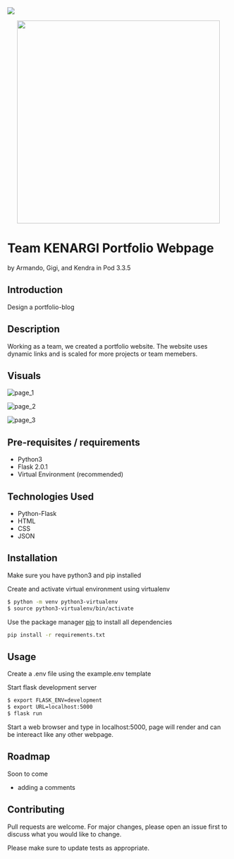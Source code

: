 <img src=https://img.shields.io/github/license/kendrajmoore/hackathon-portfolio>
<p align="center">
 <img width="460" src="https://user-images.githubusercontent.com/51943194/121562739-98dd0680-c9ce-11eb-897a-579780e50c9a.jpg">
</p>

# Team KENARGI Portfolio Webpage
by Armando, Gigi, and Kendra in Pod 3.3.5

## Introduction

Design a portfolio-blog

## Description

Working as a team, we created a portfolio website. The website uses dynamic links and is scaled for more projects or team memebers.

## Visuals

![page_1](https://user-images.githubusercontent.com/51943194/121791612-a9dd7180-cba0-11eb-999e-72593b7d76bc.png)

![page_2](https://user-images.githubusercontent.com/51943194/121791614-af3abc00-cba0-11eb-9976-d6ecb0f0b7de.png)

![page_3](https://user-images.githubusercontent.com/51943194/121791615-b19d1600-cba0-11eb-94d5-3d5ca7d3837a.png)

## Pre-requisites / requirements

- Python3
- Flask 2.0.1
- Virtual Environment (recommended)

## Technologies Used

- Python-Flask
- HTML
- CSS
- JSON

## Installation

Make sure you have python3 and pip installed


Create and activate virtual environment using virtualenv
```bash
$ python -m venv python3-virtualenv
$ source python3-virtualenv/bin/activate
```

Use the package manager [pip](https://pip.pypa.io/en/stable/) to install all dependencies

```bash
pip install -r requirements.txt
```

## Usage

Create a .env file using the example.env template


Start flask development server
```bash
$ export FLASK_ENV=development
$ export URL=localhost:5000 
$ flask run
```
Start a web browser and type in localhost:5000, page will render and can be intereact like any other webpage.

## Roadmap

Soon to come
- adding a comments

## Contributing
Pull requests are welcome. For major changes, please open an issue first to discuss what you would like to change.

Please make sure to update tests as appropriate.
